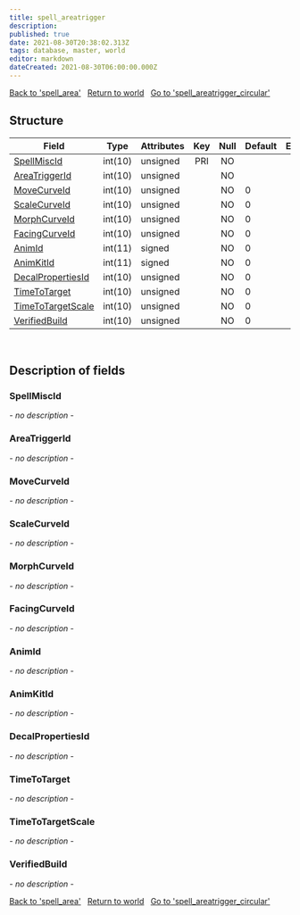 ```yaml
---
title: spell_areatrigger
description: 
published: true
date: 2021-08-30T20:38:02.313Z
tags: database, master, world
editor: markdown
dateCreated: 2021-08-30T06:00:00.000Z
---
```


<a href="https://dev.trinitycore.info/en/database/master/world/spell_area" class="mt-5 v-btn v-btn--depressed v-btn--flat v-btn--outlined theme--light v-size--default darkblue--text text--lighten-3"><span class="v-btn__content"><i aria-hidden="true" class="v-icon notranslate v-icon--left mdi mdi-arrow-left theme--light"></i><span>Back to 'spell_area'</span></span></a>&nbsp;&nbsp;&nbsp;<a href="https://dev.trinitycore.info/en/database/master/world/home" class="mt-5 v-btn v-btn--depressed v-btn--flat v-btn--outlined theme--light v-size--default darkblue--text text--lighten-3"><span class="v-btn__content"><i aria-hidden="true" class="v-icon notranslate v-icon--left mdi mdi-home-outline theme--light"></i><span>Return to world</span></span></a>&nbsp;&nbsp;&nbsp;<a href="https://dev.trinitycore.info/en/database/master/world/spell_areatrigger_circular" class="mt-5 v-btn v-btn--depressed v-btn--flat v-btn--outlined theme--light v-size--default darkblue--text text--lighten-3"><span class="v-btn__content"><span>Go to 'spell_areatrigger_circular'</span><i aria-hidden="true" class="v-icon notranslate v-icon--right mdi mdi-arrow-right theme--light"></i></span></a>

## Structure

| Field | Type | Attributes | Key | Null | Default | Extra | Comment |
| --- | --- | --- | :---: | :---: | --- | --- | --- |
| [SpellMiscId](#spellmiscid) | int(10) | unsigned | PRI | NO |  |  |  |
| [AreaTriggerId](#areatriggerid) | int(10) | unsigned |  | NO |  |  |  |
| [MoveCurveId](#movecurveid) | int(10) | unsigned |  | NO | 0 |  |  |
| [ScaleCurveId](#scalecurveid) | int(10) | unsigned |  | NO | 0 |  |  |
| [MorphCurveId](#morphcurveid) | int(10) | unsigned |  | NO | 0 |  |  |
| [FacingCurveId](#facingcurveid) | int(10) | unsigned |  | NO | 0 |  |  |
| [AnimId](#animid) | int(11) | signed |  | NO | 0 |  |  |
| [AnimKitId](#animkitid) | int(11) | signed |  | NO | 0 |  |  |
| [DecalPropertiesId](#decalpropertiesid) | int(10) | unsigned |  | NO | 0 |  |  |
| [TimeToTarget](#timetotarget) | int(10) | unsigned |  | NO | 0 |  |  |
| [TimeToTargetScale](#timetotargetscale) | int(10) | unsigned |  | NO | 0 |  |  |
| [VerifiedBuild](#verifiedbuild) | int(10) | unsigned |  | NO | 0 |  |  |
&nbsp;
## Description of fields

### SpellMiscId
*- no description -*
&nbsp;

### AreaTriggerId
*- no description -*
&nbsp;

### MoveCurveId
*- no description -*
&nbsp;

### ScaleCurveId
*- no description -*
&nbsp;

### MorphCurveId
*- no description -*
&nbsp;

### FacingCurveId
*- no description -*
&nbsp;

### AnimId
*- no description -*
&nbsp;

### AnimKitId
*- no description -*
&nbsp;

### DecalPropertiesId
*- no description -*
&nbsp;

### TimeToTarget
*- no description -*
&nbsp;

### TimeToTargetScale
*- no description -*
&nbsp;

### VerifiedBuild
*- no description -*
&nbsp;

<a href="https://dev.trinitycore.info/en/database/master/world/spell_area" class="mt-5 v-btn v-btn--depressed v-btn--flat v-btn--outlined theme--light v-size--default darkblue--text text--lighten-3"><span class="v-btn__content"><i aria-hidden="true" class="v-icon notranslate v-icon--left mdi mdi-arrow-left theme--light"></i><span>Back to 'spell_area'</span></span></a>&nbsp;&nbsp;&nbsp;<a href="https://dev.trinitycore.info/en/database/master/world/home" class="mt-5 v-btn v-btn--depressed v-btn--flat v-btn--outlined theme--light v-size--default darkblue--text text--lighten-3"><span class="v-btn__content"><i aria-hidden="true" class="v-icon notranslate v-icon--left mdi mdi-home-outline theme--light"></i><span>Return to world</span></span></a>&nbsp;&nbsp;&nbsp;<a href="https://dev.trinitycore.info/en/database/master/world/spell_areatrigger_circular" class="mt-5 v-btn v-btn--depressed v-btn--flat v-btn--outlined theme--light v-size--default darkblue--text text--lighten-3"><span class="v-btn__content"><span>Go to 'spell_areatrigger_circular'</span><i aria-hidden="true" class="v-icon notranslate v-icon--right mdi mdi-arrow-right theme--light"></i></span></a>

